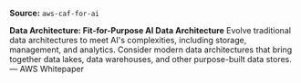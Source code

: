 **Source:** `aws-caf-for-ai`

**Data Architecture: Fit-for-Purpose AI Data Architecture**
Evolve traditional data architectures to meet AI's complexities, including storage, management, and analytics. Consider modern data architectures that bring together data lakes, data warehouses, and other purpose-built data stores. — AWS Whitepaper
